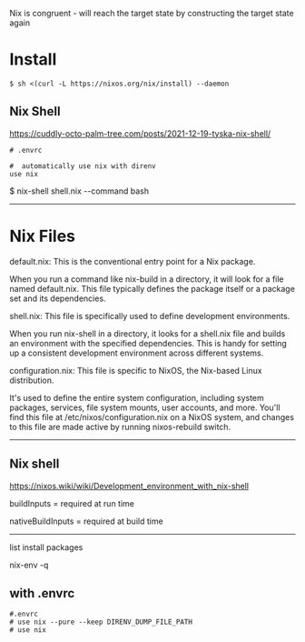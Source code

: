 Nix is congruent - will reach the target state by constructing the target state again

# Install

```shell-session
$ sh <(curl -L https://nixos.org/nix/install) --daemon
```

## Nix Shell

https://cuddly-octo-palm-tree.com/posts/2021-12-19-tyska-nix-shell/

```
# .envrc

#  automatically use nix with direnv
use nix
```

$ nix-shell shell.nix --command bash

---

# Nix Files

default.nix: This is the conventional entry point for a Nix package. 

When you run a command like nix-build in a directory, it will look for a file named default.nix. This file typically defines the package itself or a package set and its dependencies.

shell.nix: This file is specifically used to define development environments. 

When you run nix-shell in a directory, it looks for a shell.nix file and builds an environment with the specified dependencies. This is handy for setting up a consistent development environment across different systems.

configuration.nix: This file is specific to NixOS, the Nix-based Linux distribution. 

It's used to define the entire system configuration, including system packages, services, file system mounts, user accounts, and more. You'll find this file at /etc/nixos/configuration.nix on a NixOS system, and changes to this file are made active by running nixos-rebuild switch.

---

## Nix shell

https://nixos.wiki/wiki/Development_environment_with_nix-shell

buildInputs = required at run time

nativeBuildInputs = required at build time

---

list install packages

nix-env -q

## with .envrc

```
#.envrc
# use nix --pure --keep DIRENV_DUMP_FILE_PATH
# use nix
```
